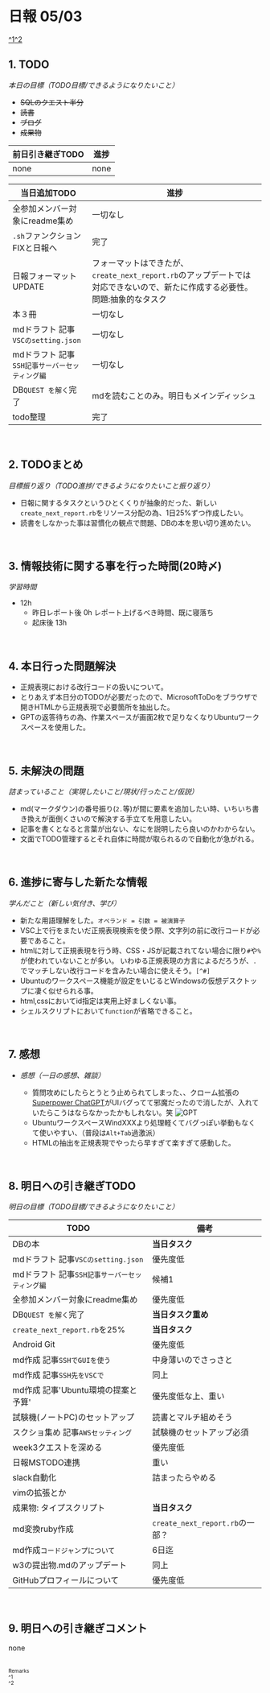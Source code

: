 # 日報 05/03
[^1](#remarks)[^2](#remarks)


## 1. TODO

*本日の目標（TODO目標/できるようになりたいこと）*

  - ~~SQLのクエスト半分~~
  - ~~読書~~
  - ~~ブログ~~
  - ~~成果物~~

|前日引き継ぎTODO|進捗|
|-|-|
|none|none|

|当日追加TODO|進捗|
|-|-|
|全参加メンバー対象にreadme集め                |一切なし|
|`.sh`ファンクションFIXと日報へ                |完了|
|日報フォーマットUPDATE                        |フォーマットはできたが、`create_next_report.rb`のアップデートでは対応できないので、新たに作成する必要性。問題:抽象的なタスク|
|本３冊                                        |一切なし|
|mdドラフト 記事`VSCのsetting.json`            |一切なし|
|mdドラフト 記事`SSH記事サーバーセッティング編`|一切なし|
|DB`QUEST を解く`完了                          |mdを読むことのみ。明日もメインディッシュ|
|todo整理                                      |完了|


<br>

## 2. TODOまとめ
*目標振り返り（TODO進捗/できるようになりたいこと振り返り）*

  - 日報に関するタスクというひとくくりが抽象的だった、新しい`create_next_report.rb`をリソース分配の為、1日25%ずつ作成したい。
  - 読書をしなかった事は習慣化の観点で問題、DBの本を思い切り進めたい。

<br>


## 3. 情報技術に関する事を行った時間(20時〆)

*学習時間*

  - 12h
    - 昨日レポート後 0h レポート上げるべき時間、既に寝落ち
    - 起床後 13h


<br>


## 4. 本日行った問題解決

  - 正規表現における改行コードの扱いについて。
  - とりあえず本日分のTODOが必要だったので、MicrosoftToDoをブラウザで開きHTMLから正規表現で必要箇所を抽出した。
  - GPTの返答待ちの為、作業スペースが画面2枚で足りなくなりUbuntuワークスペースを使用した。


<br>


## 5. 未解決の問題
*詰まっていること（実現したいこと/現状/行ったこと/仮説）*

  - md(マークダウン)の番号振り(`2.`等)が間に要素を追加したい時、いちいち書き換えが面倒くさいので解決する手立てを用意したい。
  - 記事を書くとなると言葉が出ない、なにを説明したら良いのかわからない。
  - 文面でTODO管理するとそれ自体に時間が取られるので自動化が急がれる。


<br>


## 6. 進捗に寄与した新たな情報
*学んだこと（新しい気付き、学び）*

  - 新たな用語理解をした。`オペランド = 引数 = 被演算子`
  - VSC上で行をまたいだ正規表現検索を使う際、文字列の前に改行コードが必要であること。
  - htmlに対して正規表現を行う時、CSS・JSが記載されてない場合に限り`#`や`%`が使われていないことが多い。
  いわゆる正規表現の方言によるだろうが、`.`でマッチしない改行コードを含みたい場合に使えそう。`[^#]`
  - Ubuntuのワークスペース機能が設定をいじるとWindowsの仮想デスクトップに凄く似せられる事。
  - html,cssにおいてid指定は実用上好ましくない事。
  - シェルスクリプトにおいて`function`が省略できること。


<br>

## 7. 感想
- *感想（一日の感想、雑談）*

  - 質問攻めにしたらとうとう止められてしまった、、クローム拡張の[Superpower ChatGPT](https://chrome.google.com/webstore/detail/superpower-chatgpt/amhmeenmapldpjdedekalnfifgnpfnkc)がUIバグってて邪魔だったので消したが、入れていたらこうはならなかったかもしれない。笑
  ![GPT](https://gyazo.com/0c2469d825fdf82a702d0ec2e7a25345.png)
  - UbuntuワークスペースWindXXXより処理軽くてバグっぽい挙動もなくて使いやすい、（普段は`Alt+Tab`過激派）
  - HTMLの抽出を正規表現でやったら早すぎて楽すぎて感動した。


<br>


## 8. 明日への引き継ぎTODO
*明日の目標（TODO目標/できるようになりたいこと）*

|TODO|備考|
|-|-|
|DBの本                                        |**当日タスク**|
|mdドラフト 記事`VSCのsetting.json`            |優先度低|
|mdドラフト 記事`SSH記事サーバーセッティング編`|候補1|
|全参加メンバー対象にreadme集め                |優先度低|
|DB`QUEST を解く`完了                          |**当日タスク重め**|
|`create_next_report.rb`を25%                  |**当日タスク**|
|Android Git                                   |優先度低|
|md作成 記事`SSHでGUIを使う`                   |中身薄いのでさっさと|
|md作成 記事`SSH先をVSCで`                     |同上|
|md作成 記事'Ubuntu環境の提案と予算'           |優先度低な上、重い|
|試験機(ノートPC)のセットアップ                |読書とマルチ組めそう|
|スクショ集め 記事`AWSセッティング`            |試験機のセットアップ必須|
|week3クエストを深める                         |優先度低|
|日報MSTODO連携                                |重い|
|slack自動化                                   |詰まったらやめる|
|vimの拡張とか                                 ||
|成果物: タイプスクリプト                      |**当日タスク**|
|md変換ruby作成                                |`create_next_report.rb`の一部？|
|md作成`コードジャンプについて`                |6日迄|
|w3の提出物.mdのアップデート                   |同上|
|GitHubプロフィールについて                    |優先度低|

<!-- end -->

<br>


## 9. 明日への引き継ぎコメント

none


<br>


<span id="remarks" style="font-size:x-small">
  Remarks<br>
  ^1 <br>
  ^2 <br>
</span>


<br>

